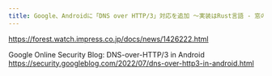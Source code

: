 ```yaml
---
title: Google、Androidに「DNS over HTTP/3」対応を追加 ～実装はRust言語 - 窓の杜
---
```


https://forest.watch.impress.co.jp/docs/news/1426222.html

Google Online Security Blog: DNS-over-HTTP/3 in Android
https://security.googleblog.com/2022/07/dns-over-http3-in-android.html
